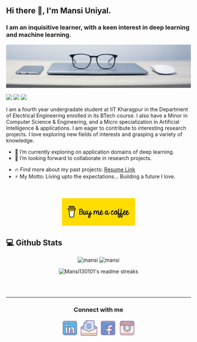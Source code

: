 ## Hi there 👋, I'm Mansi Uniyal.
### I am an inquisitive learner, with a keen interest in deep learning and machine learning.
![cover photo](https://raw.githubusercontent.com/Mansi130101/Mansi130101/master/assets/cover.jpg)


<p>

![](https://visitor-badge.glitch.me/badge?page_id=Mansi130101.Mansi130101)
    <a href="https://github.com/Mansi130101/"><img src="https://img.shields.io/github/followers/Mansi130101?style=social"/></a>
    <a href="https://github.com/Mansi130101?tab=repositories"><img src="https://badges.frapsoft.com/os/v2/open-source.svg?v=103"/></a>
    <!--<a href="https://Mansi130101.github.io/"><img src="https://img.shields.io/website?down_color=lightgrey&down_message=down&up_color=%231e90ff&up_message=live&url=https%3A%2F%2FMansi130101.github.io%2F"/></a> -->
</p>



I am a fourth year undergradate student at IIT Kharagpur in the Department of Electrical Engineering enrolled in its BTech course. I also have a Minor in Computer Science & Engineering, and a Micro specialization in Artificial Intelligence & applications. I am eager to contribute to interesting research projects. I love exploring new fields of interests and grasping a variety of knowledge.

<!--  - 🔭 I’m currently working on a . -->
- 🌱 I’m currently exploring on application domains of deep learning. 
- 👯 I’m looking forward to collaborate in research projects.
<!--- 📚 On the way of building my notes of learning: [Website Link](https://Mansi130101.github.io/). -->
- 🔥 Find more about my past projects: [Resume Link](https://raw.githubusercontent.com/Mansi130101/Mansi130101/master/mansi_cv.pdf)
- ⚡ My Motto: Living upto the expectations... Building a future I love. 


<br/>
<p align="center">
    <a href="https://www.buymeacoffee.com/mansi" ><img width="200px" src="https://raw.githubusercontent.com/Mansi130101/Mansi130101/master/assets/BMC.svg" alt="mansi | bmc"/><a>
</p>


<h2><b> 💻 Github Stats</b></h2>
<p align="center">
    <img height="180em" src="https://github-readme-stats.vercel.app/api?username=Mansi130101&count_private=true&show_icons=true&theme=vue&include_all_commits=true" alt="mansi"/>
    <img height="180em" src="https://github-readme-stats.vercel.app/api/top-langs/?username=Mansi130101&theme=vue&hide=css,tcl,html" alt="mansi" />
</p>

<p align="center">
  <img src="https://github-readme-streak-stats.herokuapp.com/?user=Mansi130101&theme=tokyonight_duo&hide_border=false" alt="Mansi130101's readme streaks" />
</p>

<br/><br/>
<hr>

<!--from img.icons8.com/dusk/48/000000/name.png-->
<div>
<h3 align="center">Connect with me</h3>
<p align="center">
  <a href= "https://www.linkedin.com/in/mansi-uniyal-053158176/"><img src="https://raw.githubusercontent.com/Mansi130101/Mansi130101/master/assets/linkedin.png"/></a>
  <a href= "mailto:mansiuniyal130101@gmail.com"><img src="https://raw.githubusercontent.com/Mansi130101/Mansi130101/master/assets/email.png"/></a>
  <a href= "https://www.facebook.com/mansi.uniyal.71/"><img src="https://raw.githubusercontent.com/Mansi130101/Mansi130101/master/assets/facebook.png"/></a>
  <a href= "https://www.instagram.com/_mansiuniyal/"><img src="https://raw.githubusercontent.com/Mansi130101/Mansi130101/master/assets/instagram.png"/></a>
</p>
</div>
